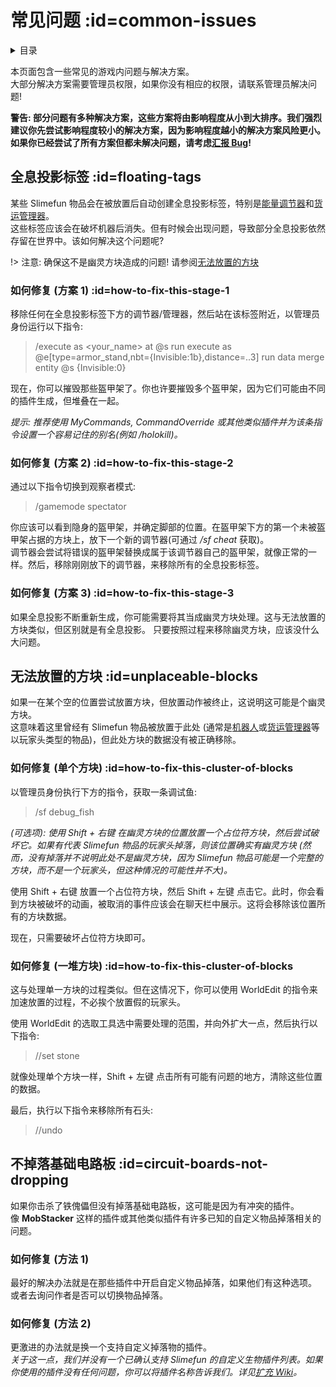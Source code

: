 # 常见问题 :id=common-issues

<details>
<summary>目录</summary>

- [全息投影标签](#floating-tags)
- [无法放置的方块](#unplaceable-blocks)
- [不掉落基础电路板](#circuit-boards-not-dropping)

</details>

本页面包含一些常见的游戏内问题与解决方案。<br>
大部分解决方案需要管理员权限，如果你没有相应的权限，请联系管理员解决问题!

**警告: 部分问题有多种解决方案，这些方案将由影响程度从小到大排序。我们强烈建议你先尝试影响程度较小的解决方案，因为影响程度越小的解决方案风险更小。如果你已经尝试了所有方案但都未解决问题，请考虑[汇报 Bug](/How-to-report-bugs)!**

## 全息投影标签 :id=floating-tags

某些 Slimefun 物品会在被放置后自动创建全息投影标签，特别是[能量调节器](/Energy-Regulator)和[货运管理器](/Cargo-Manager)。<br>
这些标签应该会在破坏机器后消失。但有时候会出现问题，导致部分全息投影依然存留在世界中。该如何解决这个问题呢?

!> 注意: 确保这不是幽灵方块造成的问题! 请参阅[无法放置的方块](#unplaceable-blocks)

### 如何修复 (方案 1) :id=how-to-fix-this-stage-1

移除任何在全息投影标签下方的调节器/管理器，然后站在该标签附近，以管理员身份运行以下指令:

> /execute as <your_name> at @s run execute as @e[type=armor_stand,nbt={Invisible:1b},distance=..3] run data merge entity @s {Invisible:0}

现在，你可以摧毁那些盔甲架了。你也许要摧毁多个盔甲架，因为它们可能由不同的插件生成，但堆叠在一起。

*提示: 推荐使用 MyCommands, CommandOverride 或其他类似插件并为该条指令设置一个容易记住的别名(例如 /holokill)。*

### 如何修复 (方案 2) :id=how-to-fix-this-stage-2

通过以下指令切换到观察者模式:

> /gamemode spectator

你应该可以看到隐身的盔甲架，并确定脚部的位置。在盔甲架下方的第一个未被盔甲架占据的方块上，放下一个新的调节器(可通过 */sf cheat* 获取)。<br>
调节器会尝试将错误的盔甲架替换成属于该调节器自己的盔甲架，就像正常的一样。然后，移除刚刚放下的调节器，来移除所有的全息投影标签。

### 如何修复 (方案 3) :id=how-to-fix-this-stage-3

如果全息投影不断重新生成，你可能需要将其当成幽灵方块处理。这与无法放置的方块类似，但区别就是有全息投影。
只要按照过程来移除幽灵方块，应该没什么大问题。

## 无法放置的方块 :id=unplaceable-blocks

如果一在某个空的位置尝试放置方块，但放置动作被终止，这说明这可能是个幽灵方块。<br> 这意味着这里曾经有 Slimefun 物品被放置于此处 (通常是[机器人](/Androids)或[货运管理器](/Cargo-Management)等以玩家头类型的物品)，但此处方块的数据没有被正确移除。

### 如何修复 (单个方块) :id=how-to-fix-this-cluster-of-blocks

以管理员身份执行下方的指令，获取一条调试鱼:

> /sf debug_fish

_(可选项): 使用 Shift + 右键 在幽灵方块的位置放置一个占位符方块，然后尝试破坏它。如果有代表 Slimefun 物品的玩家头掉落，则该位置确实有幽灵方块 (然而，没有掉落并不说明此处不是幽灵方块，因为 Slimefun 物品可能是一个完整的方块，而不是一个玩家头，但这种情况的可能性并不大)。_

使用 Shift + 右键 放置一个占位符方块，然后 Shift + 左键 点击它。此时，你会看到方块被破坏的动画，被取消的事件应该会在聊天栏中展示。这将会移除该位置所有的方块数据。

现在，只需要破坏占位符方块即可。

### 如何修复 (一堆方块) :id=how-to-fix-this-cluster-of-blocks

这与处理单一方块的过程类似。但在这情况下，你可以使用 WorldEdit 的指令来加速放置的过程，不必挨个放置假的玩家头。

使用 WorldEdit 的选取工具选中需要处理的范围，并向外扩大一点，然后执行以下指令:

> //set stone

就像处理单个方块一样，Shift + 左键 点击所有可能有问题的地方，清除这些位置的数据。

最后，执行以下指令来移除所有石头:

> //undo

## 不掉落基础电路板 :id=circuit-boards-not-dropping

如果你击杀了铁傀儡但没有掉落基础电路板，这可能是因为有冲突的插件。<br>
像 **MobStacker** 这样的插件或其他类似插件有许多已知的自定义物品掉落相关的问题。

### 如何修复 (方法 1)

最好的解决办法就是在那些插件中开启自定义物品掉落，如果他们有这种选项。<br>
或者去询问作者是否可以切换物品掉落。

### 如何修复 (方法 2)

更激进的办法就是换一个支持自定义掉落物的插件。<br>
_关于这一点，我们并没有一个已确认支持 Slimefun 的自定义生物插件列表。如果你使用的插件没有任何问题，你可以将插件名称告诉我们。详见[扩充 Wiki](/Expanding-the-Wiki)。_